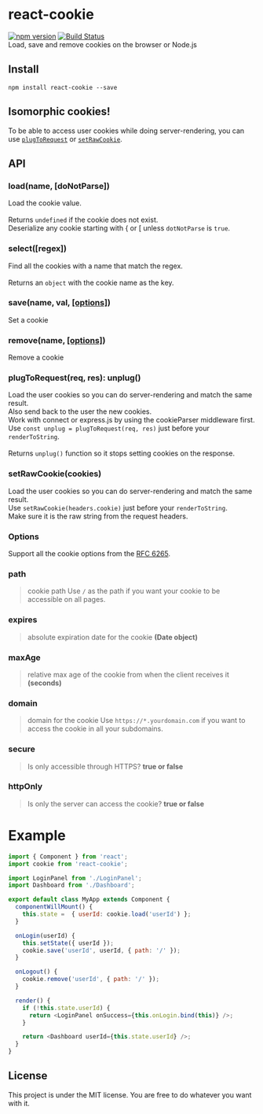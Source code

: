 # react-cookie
[![npm version](https://badge.fury.io/js/react-cookie.svg)](https://badge.fury.io/js/react-cookie)
[![Build Status](https://travis-ci.org/thereactivestack/react-cookie.svg?branch=master)](https://travis-ci.org/thereactivestack/react-cookie)
<br />
Load, save and remove cookies on the browser or Node.js

## Install
`npm install react-cookie --save`

## Isomorphic cookies!
To be able to access user cookies while doing server-rendering, you can use [`plugToRequest`](#cookieplugtorequestreq-res-unplug) or [`setRawCookie`](#cookiesetrawcookiecookies).

## API
### load(name, [doNotParse])
Load the cookie value.<br />
<br />
Returns `undefined` if the cookie does not exist.<br />
Deserialize any cookie starting with { or [ unless `dotNotParse` is `true`.


### select([regex])
Find all the cookies with a name that match the regex.<br />
<br />
Returns an `object` with the cookie name as the key.

### save(name, val, [[options]](#options))
Set a cookie

### remove(name, [[options]](#options))
Remove a cookie

### plugToRequest(req, res): unplug()
Load the user cookies so you can do server-rendering and match the same result.<br />
Also send back to the user the new cookies.<br />
Work with connect or express.js by using the cookieParser middleware first.<br />
Use `const unplug = plugToRequest(req, res)` just before your `renderToString`.<br />
<br />
Returns `unplug()` function so it stops setting cookies on the response.


### setRawCookie(cookies)
Load the user cookies so you can do server-rendering and match the same result.<br />
Use `setRawCookie(headers.cookie)` just before your `renderToString`.<br />
Make sure it is the raw string from the request headers.<br />

### Options
Support all the cookie options from the [RFC 6265](https://tools.ietf.org/html/rfc6265#section-4.1.2.1).

### path
> cookie path
Use `/` as the path if you want your cookie to be accessible on all pages.

### expires
> absolute expiration date for the cookie **(Date object)**

### maxAge
> relative max age of the cookie from when the client receives it **(seconds)**

### domain
> domain for the cookie
Use `https://*.yourdomain.com` if you want to access the cookie in all your subdomains.

### secure
> Is only accessible through HTTPS? **true or false**


### httpOnly
> Is only the server can access the cookie? **true or false**

# Example

```js
import { Component } from 'react';
import cookie from 'react-cookie';

import LoginPanel from './LoginPanel';
import Dashboard from './Dashboard';

export default class MyApp extends Component {
  componentWillMount() {
    this.state =  { userId: cookie.load('userId') };
  }

  onLogin(userId) {
    this.setState({ userId });
    cookie.save('userId', userId, { path: '/' });
  }

  onLogout() {
    cookie.remove('userId', { path: '/' });
  }

  render() {
    if (!this.state.userId) {
      return <LoginPanel onSuccess={this.onLogin.bind(this)} />;
    }

    return <Dashboard userId={this.state.userId} />;
  }
}
```

## License
This project is under the MIT license. You are free to do whatever you want with it.
